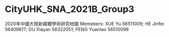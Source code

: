 # CityUHK_SNA_2021B_Group3
2020年中國大陸新媒體學術研究地圖
Memebers: XUE Yu 56511009; HE Jinfei 56409617; GU Xiayan 56322051; PENG Yuantao 56510098

